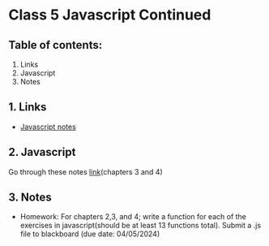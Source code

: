 # Class 5  Javascript Continued

## Table of contents:
1. Links
2. Javascript
3. Notes
   

## 1. Links
* [Javascript notes](https://eloquentjavascript.net/)


## 2. Javascript 
Go through these notes [link](https://eloquentjavascript.net/)(chapters 3 and 4) <br> 




## 3. Notes
* Homework: For chapters 2,3, and 4; write a function for each of the exercises in  javascript(should be at least 13 functions total). Submit a .js file to blackboard (due date: 04/05/2024)

  